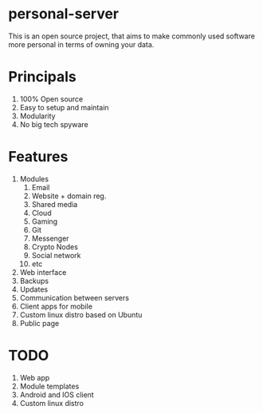 # personal-server
This is an open source project, that aims to make commonly used software more personal in terms of owning your data. 

# Principals
1. 100% Open source
3. Easy to setup and maintain
4. Modularity
5. No big tech spyware

# Features
1. Modules
    1. Email
    2. Website + domain reg.
    3. Shared media
    4. Cloud
    5. Gaming
    6. Git
    7. Messenger
    8. Crypto Nodes
    9. Social network
    10. etc
2. Web interface
3. Backups
4. Updates
5. Communication between servers
6. Client apps for mobile
7. Custom linux distro based on Ubuntu
8. Public page


# TODO
1. Web app
2. Module templates
3. Android and IOS client
4. Custom linux distro
